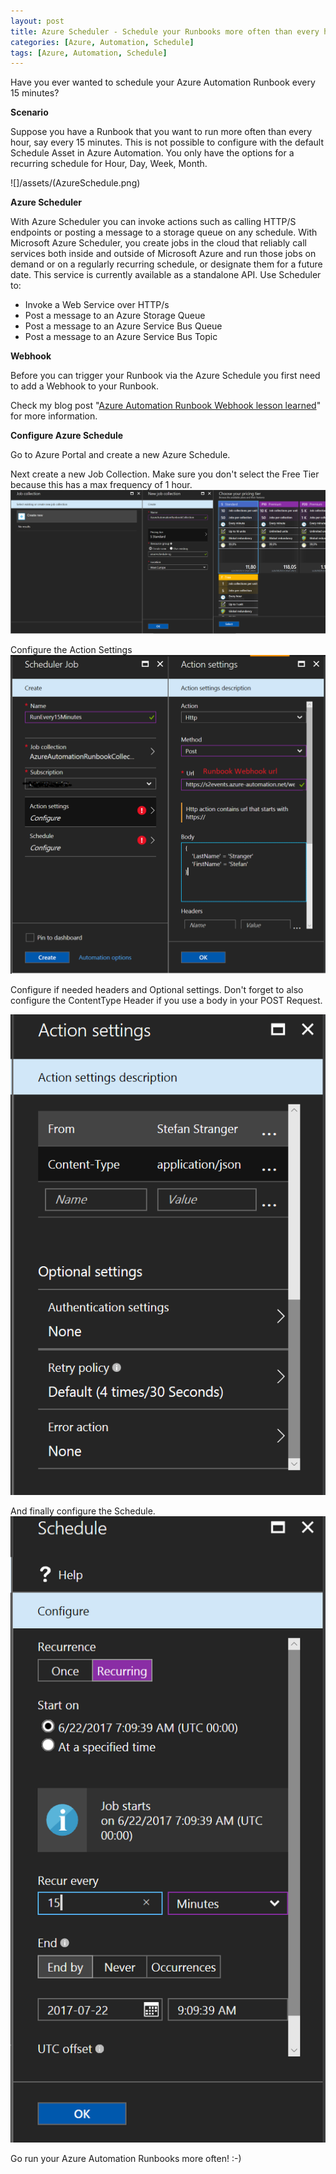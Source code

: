 ```yaml
---
layout: post
title: Azure Scheduler - Schedule your Runbooks more often than every hour
categories: [Azure, Automation, Schedule]
tags: [Azure, Automation, Schedule]
---
```

Have you ever wanted to schedule your Azure Automation Runbook every 15 minutes?

**Scenario**

Suppose you have a Runbook that you want to run more often than every hour, say every 15 minutes. This is not possible to configure with the default Schedule Asset in Azure Automation.
You only have the options for a recurring schedule for Hour, Day, Week, Month.

![]/assets/(AzureSchedule.png)

**Azure Scheduler**

With Azure Scheduler you can invoke actions such as calling HTTP/S endpoints or posting a message to a storage queue on any schedule. With Microsoft Azure Scheduler, you create jobs in the cloud that reliably call services both inside and outside of Microsoft Azure and run those jobs on demand or on a regularly recurring schedule, or designate them for a future date. 
This service is currently available as a standalone API.
Use Scheduler to:
* Invoke a Web Service over HTTP/s
* Post a message to an Azure Storage Queue
* Post a message to an Azure Service Bus Queue
* Post a message to an Azure Service Bus Topic

**Webhook**

Before you can trigger your Runbook via the Azure Schedule you first need to add a Webhook to your Runbook.

Check my blog post "<a href="https://blogs.technet.microsoft.com/stefan_stranger/2017/03/18/azure-automation-runbook-webhook-lesson-learned/" target="_blank">Azure Automation Runbook Webhook lesson learned</a>" for more information.

**Configure Azure Schedule**

Go to Azure Portal and create a new Azure Schedule.

Next create a new Job Collection. Make sure you don't select the Free Tier because this has a max frequency of 1 hour.
![](/assets/JobCollectionTier.png)

Configure the Action Settings
![](/assets/ActionSettingsNew.png)

Configure if needed headers and Optional settings. Don't forget to also configure the ContentType Header if you use a body in your POST Request.

![](/assets/OptionalSettingsNew.png)

And finally configure the Schedule.
![](/assets/ScheduleSettings.png)

Go run your Azure Automation Runbooks more often! :-)